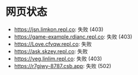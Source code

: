 # 网页状态
- https://jsn.limkon.repl.co: 失败 (403)
- https://game-example.rdianc.repl.co: 失败 (403)
- https://Love.cfvqw.repl.co: 失败
- https://ask.skzey.repl.co: 失败
- https://veg.linlim.repl.co: 失败 (403)
- https://r7gjwy-8787.csb.app: 失败 (502)
